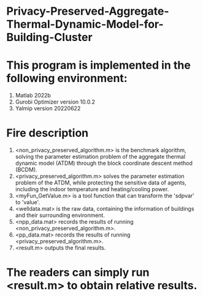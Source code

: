 # Privacy-Preserved-Aggregate-Thermal-Dynamic-Model-for-Building-Cluster
# This program is implemented in the following environment:
1. Matlab 2022b
2. Gurobi Optimizer version 10.0.2
3. Yalmip version 20220622
# Fire description
1. <non_privacy_preserved_algorithm.m> is the benchmark algorithm, solving the parameter estimation problem of the aggregate thermal dynamic model (ATDM) through the block coordinate descent method  (BCDM).
2. <privacy_preserved_algorithm.m> solves the parameter estimation problem of the ATDM, while protecting the sensitive data of agents, including the indoor temperature and heating/cooling power.
3. <myFun_GetValue.m> is a tool function that can transform the 'sdpvar' to 'value'.
4. <welldata.mat> is the raw data, containing the information of buildings and their surrounding environment.
5. <npp_data.mat> records the results of running <non_privacy_preserved_algorithm.m>.
6. <pp_data.mat> records the results of running <privacy_preserved_algorithm.m>.
7. <result.m> outputs the final results.
# The readers can simply run <result.m> to obtain relative results.
